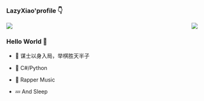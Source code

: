 


### LazyXiao'profile 👇



<img  src="https://github-readme-stats.vercel.app/api/top-langs/?username=Lazy-Xiao&layout=compact&hide_border=true&custom_title=%E8%AF%AD%E8%A8%80%E4%BD%BF%E7%94%A8%E7%8E%87&card_width=730&title_color=A97BFF" />

 
<img align="right" src="https://github-readme-stats.vercel.app/api?username=Lazy-Xiao&show_icons=true&icon_color=A97BFF&hide_border=true&line_height=28&title_color=A97BFF" />



### Hello World 👋



- :orange_book: 谋士以身入局，举棋胜天半子




- :hammer: C#/Python




- 🎤 Rapper Music



- 💤 And Sleep
